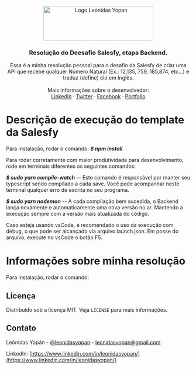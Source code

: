 <br />
<p align="center">
  <a href="https://leonidasyopan.com/">
    <img src="https://leonidasyopan.com/img/logo-leonidas-yopan.png" alt="Logo Leonidas Yopan" width="300" height="94" target="_blank">
  </a>

  <h3 align="center">Resolução do Deesafio Salesfy, etapa Backend.</h3>

  <p align="center">
    Essa é a minha resolução pessoal para o desafio da Salesfy de criar uma API que recebe qualquer Número Natural (Ex.: 12,135, 759, 185,874, etc...) e traduz (define) ele em Inglês.
    <br />
    <br />
    Mais informações sobre o desenvolvedor:
    <br />
    <a href="https://www.linkedin.com/in/leonidasyopan/" target="_blank">LinkedIn</a>
    ·
    <a href="https://twitter.com/leonidasyopan" target="_blank">Twitter</a>
    ·
    <a href="https://www.facebook.com/leonidasyopan" target="_blank">Facebook</a>
    ·
    <a href="https://leonidasyopan.com/" target="_blank">Portfolio</a>
  </p>
</p>

# Descrição de execução do template da Salesfy

Para instalação, rodar o comando:
**_\$ npm install_**

Para rodar corretamente com maior produtividade para desenvolvimento, rode em terminais diferentes os seguintes comandos:

**_\$ sudo yarn compile-watch_**
-- Este comando é responsável por manter seu typescript sendo compilado a cada save. Você pode acompanhar neste terminal qualquer erro de escrita no seu programa.

**_\$ sudo yarn nodemon_**
-- A cada compilação bem sucedida, o Backend lança novamente e automaticamente uma nova versão no ar. Mantendo a execução sempre com a versão mais atualizada do código.

Caso esteja usando vsCode, é recomendado o uso da execução com debug, o que pode ser alcançado via arquivo launch.json. Em posse do arquivo, execute no vsCode o botão F5.

# Informações sobre minha resolução

Para instalação, rodar o comando:

<!-- LICENSE -->

## Licença

Distribuído sob a licença MIT. Veja `LICENSE` para mais informações.

<!-- CONTACT -->

## Contato

Leônidas Yopán - [@leonidasyopan](https://twitter.com/leonidasyopan) - leonidasyopan@gmail.com

LinkedIn: [https://www.linkedin.com/in/leonidasyopan/](https://www.linkedin.com/in/leonidasyopan/)
